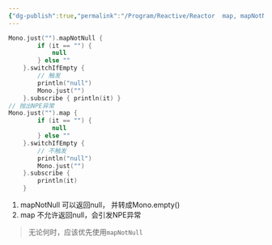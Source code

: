 ```yaml
---
{"dg-publish":true,"permalink":"/Program/Reactive/Reactor  map, mapNotNull区别/","noteIcon":"","created":"2025-03-06T21:28:25.982+08:00"}
---
```




```kotlin
Mono.just("").mapNotNull {  
        if (it == "") {  
            null  
        } else ""  
    }.switchIfEmpty {  
        // 触发  
        println("null")  
        Mono.just("")  
    }.subscribe { println(it) }  
// 抛出NPE异常
Mono.just("").map {  
        if (it == "") {  
            null  
        } else ""  
    }.switchIfEmpty {  
        // 不触发  
        println("null")  
        Mono.just("")  
    }.subscribe {  
        println(it)  
    }

```

1.  mapNotNull 可以返回null， 并转成Mono.empty()
2.  map 不允许返回null，会引发NPE异常
> 无论何时，应该优先使用`mapNotNull`
